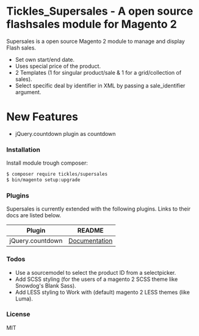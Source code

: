 # Tickles_Supersales - A open source flashsales module for Magento 2


Supersales is a open source Magento 2 module to manage and display Flash sales.

  - Set own start/end date.
  - Uses special price of the product.
  - 2 Templates (1 for singular product/sale & 1 for a grid/collection of sales).
  - Select specific deal by identifier in XML by passing a sale_identifier argument.

# New Features

  - jQuery.countdown plugin as countdown



### Installation

Install module trough composer:

```sh
$ composer require tickles/supersales
$ bin/magento setup:upgrade
```

### Plugins

Supersales is currently extended with the following plugins. Links to their docs are listed below.

| Plugin | README |
| ------ | ------ |
| jQuery.countdown | [Documentation][PljC] |


### Todos
 - Use a sourcemodel to select the product ID from a selectpicker.
 - Add SCSS styling (for the users of a magento 2 SCSS theme like Snowdog's Blank Sass).
 - Add LESS styling to Work with (default) magento 2 LESS themes (like Luma).

### License

MIT

   [PljC]: <http://hilios.github.io/jQuery.countdown/documentation.html>
